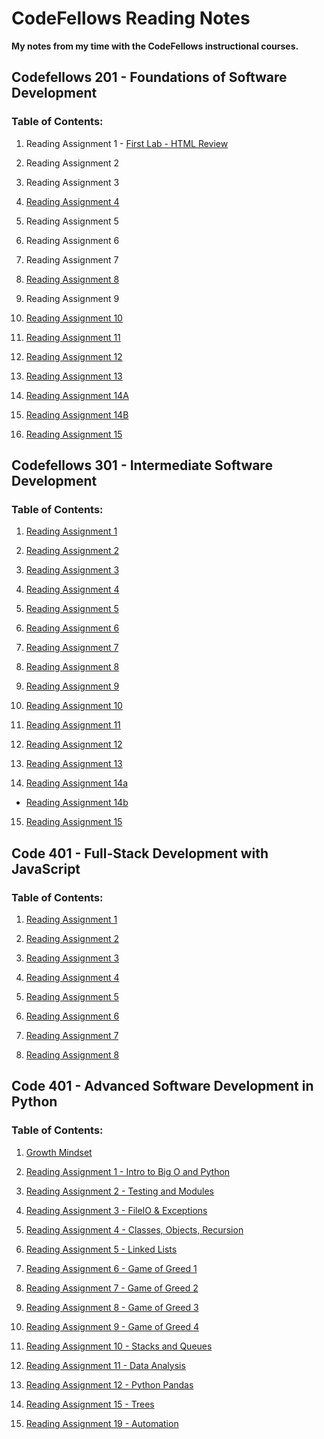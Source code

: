 # CodeFellows Reading Notes
**My notes from my time with the CodeFellows instructional courses.**


## Codefellows 201 - Foundations of Software Development
### Table of Contents:
1. Reading Assignment 1 - [First Lab - HTML Review](https://micgreene.github.io/reading-notes/lab1.html)
  
1. Reading Assignment 2
  
1. Reading Assignment 3
  
1. [Reading Assignment 4](https://micgreene.github.io/reading-notes/chapter4Notes)
  
1. Reading Assignment 5
  
1. Reading Assignment 6
  
1. Reading Assignment 7
  
1. [Reading Assignment 8](https://micgreene.github.io/reading-notes/Reading-8-Notes)
  
1. Reading Assignment 9
  
1. [Reading Assignment 10](https://micgreene.github.io/reading-notes/reading-10-Notes)
  
1. [Reading Assignment 11](https://micgreene.github.io/reading-notes/reading-11-Notes)
  
1. [Reading Assignment 12](https://micgreene.github.io/reading-notes/reading-12-Notes)
  
1. [Reading Assignment 13](https://micgreene.github.io/reading-notes/reading-13-Notes)
  
1. [Reading Assignment 14A](https://micgreene.github.io/reading-notes/reading-14a-Notes)

1. [Reading Assignment 14B](https://micgreene.github.io/reading-notes/reading-14b-Notes)
  
1. [Reading Assignment 15](https://micgreene.github.io/reading-notes/reading-15-Notes)


## Codefellows 301 - Intermediate Software Development
### Table of Contents:
1. [Reading Assignment 1](https://micgreene.github.io/reading-notes/301-reading-1-Notes)
  
1. [Reading Assignment 2](https://micgreene.github.io/reading-notes/301-reading-2-Notes)
  
1. [Reading Assignment 3](https://micgreene.github.io/reading-notes/301-reading-3-Notes)
  
1. [Reading Assignment 4](https://micgreene.github.io/reading-notes/301-reading-4-Notes)
  
1. [Reading Assignment 5](https://micgreene.github.io/reading-notes/301-reading-5-Notes)
  
1. [Reading Assignment 6](https://micgreene.github.io/reading-notes/301-reading-6-Notes)
  
1. [Reading Assignment 7](https://micgreene.github.io/reading-notes/301-reading-7-Notes)
  
1. [Reading Assignment 8](https://micgreene.github.io/reading-notes/301-reading-8-Notes)
  
1. [Reading Assignment 9](https://micgreene.github.io/reading-notes/301-reading-9-Notes)
  
1. [Reading Assignment 10](https://micgreene.github.io/reading-notes/301-reading-10-Notes)
  
1. [Reading Assignment 11](https://micgreene.github.io/reading-notes/301-reading-11-Notes)
  
1. [Reading Assignment 12](https://micgreene.github.io/reading-notes/301-reading-12-Notes)
  
1. [Reading Assignment 13](https://micgreene.github.io/reading-notes/301-reading-13-Notes)
  
1. [Reading Assignment 14a](https://micgreene.github.io/reading-notes/301-reading-14a-Notes)
  + [Reading Assignment 14b](https://micgreene.github.io/reading-notes/301-reading-14b-Notes)
  
15. [Reading Assignment 15](https://micgreene.github.io/reading-notes/301-reading-15-Notes)


## Code 401 - Full-Stack Development with JavaScript
### Table of Contents:
1. [Reading Assignment 1](https://micgreene.github.io/reading-notes/401js-reading-1-Notes)

1. [Reading Assignment 2](https://micgreene.github.io/reading-notes/401js-reading-2-Notes)

1. [Reading Assignment 3](https://micgreene.github.io/reading-notes/401js-reading-3-Notes)

1. [Reading Assignment 4](https://micgreene.github.io/reading-notes/401js-reading-4-Notes)

1. [Reading Assignment 5](https://micgreene.github.io/reading-notes/401js-reading-5-Notes)

1. [Reading Assignment 6](https://micgreene.github.io/reading-notes/401js-reading-6-Notes)

1. [Reading Assignment 7](https://micgreene.github.io/reading-notes/401js-reading-7-Notes)

1. [Reading Assignment 8](https://micgreene.github.io/reading-notes/401js-reading-8-Notes)


## Code 401 - Advanced Software Development in Python
### Table of Contents:
1. [Growth Mindset](https://micgreene.github.io/reading-notes/401py-growth-mindset-Notes)

1. [Reading Assignment 1 - Intro to Big O and Python](https://micgreene.github.io/reading-notes/401py-reading-1-Notes)

1. [Reading Assignment 2 - Testing and Modules](https://micgreene.github.io/reading-notes/401py-reading-2-Notes)

1. [Reading Assignment 3 - FileIO & Exceptions](https://micgreene.github.io/reading-notes/401py-reading-3-Notes)

1. [Reading Assignment 4 - Classes, Objects, Recursion](https://micgreene.github.io/reading-notes/401py-reading-4-Notes)

1. [Reading Assignment 5 - Linked Lists](https://micgreene.github.io/reading-notes/401py-reading-5-Notes)

1. [Reading Assignment 6 - Game of Greed 1](https://micgreene.github.io/reading-notes/401py-reading-6-Notes)

1. [Reading Assignment 7 - Game of Greed 2](https://micgreene.github.io/reading-notes/401py-reading-7-Notes)

1. [Reading Assignment 8 - Game of Greed 3](https://micgreene.github.io/reading-notes/401py-reading-8-Notes)

1. [Reading Assignment 9 - Game of Greed 4](https://micgreene.github.io/reading-notes/401py-reading-9-Notes)

1. [Reading Assignment 10 - Stacks and Queues](https://micgreene.github.io/reading-notes/401py-reading-10-Notes)

1. [Reading Assignment 11 - Data Analysis](https://micgreene.github.io/reading-notes/401py-reading-11-Notes)

1. [Reading Assignment 12 - Python Pandas](https://micgreene.github.io/reading-notes/401py-reading-12-Notes)

1. [Reading Assignment 15 - Trees](https://micgreene.github.io/reading-notes/401py-reading-15-Notes)

1. [Reading Assignment 19 - Automation](https://micgreene.github.io/reading-notes/401py-reading-19-Notes)
